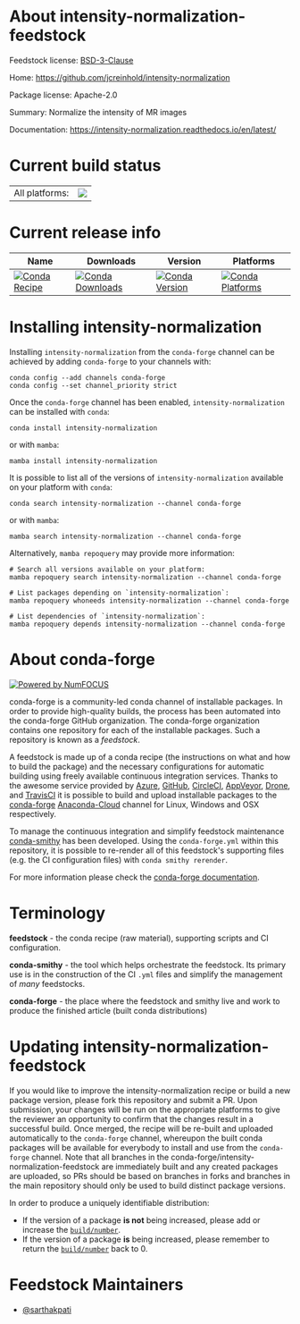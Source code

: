 About intensity-normalization-feedstock
=======================================

Feedstock license: [BSD-3-Clause](https://github.com/conda-forge/intensity-normalization-feedstock/blob/main/LICENSE.txt)

Home: https://github.com/jcreinhold/intensity-normalization

Package license: Apache-2.0

Summary: Normalize the intensity of MR images

Documentation: https://intensity-normalization.readthedocs.io/en/latest/

Current build status
====================


<table><tr><td>All platforms:</td>
    <td>
      <a href="https://dev.azure.com/conda-forge/feedstock-builds/_build/latest?definitionId=13326&branchName=main">
        <img src="https://dev.azure.com/conda-forge/feedstock-builds/_apis/build/status/intensity-normalization-feedstock?branchName=main">
      </a>
    </td>
  </tr>
</table>

Current release info
====================

| Name | Downloads | Version | Platforms |
| --- | --- | --- | --- |
| [![Conda Recipe](https://img.shields.io/badge/recipe-intensity--normalization-green.svg)](https://anaconda.org/conda-forge/intensity-normalization) | [![Conda Downloads](https://img.shields.io/conda/dn/conda-forge/intensity-normalization.svg)](https://anaconda.org/conda-forge/intensity-normalization) | [![Conda Version](https://img.shields.io/conda/vn/conda-forge/intensity-normalization.svg)](https://anaconda.org/conda-forge/intensity-normalization) | [![Conda Platforms](https://img.shields.io/conda/pn/conda-forge/intensity-normalization.svg)](https://anaconda.org/conda-forge/intensity-normalization) |

Installing intensity-normalization
==================================

Installing `intensity-normalization` from the `conda-forge` channel can be achieved by adding `conda-forge` to your channels with:

```
conda config --add channels conda-forge
conda config --set channel_priority strict
```

Once the `conda-forge` channel has been enabled, `intensity-normalization` can be installed with `conda`:

```
conda install intensity-normalization
```

or with `mamba`:

```
mamba install intensity-normalization
```

It is possible to list all of the versions of `intensity-normalization` available on your platform with `conda`:

```
conda search intensity-normalization --channel conda-forge
```

or with `mamba`:

```
mamba search intensity-normalization --channel conda-forge
```

Alternatively, `mamba repoquery` may provide more information:

```
# Search all versions available on your platform:
mamba repoquery search intensity-normalization --channel conda-forge

# List packages depending on `intensity-normalization`:
mamba repoquery whoneeds intensity-normalization --channel conda-forge

# List dependencies of `intensity-normalization`:
mamba repoquery depends intensity-normalization --channel conda-forge
```


About conda-forge
=================

[![Powered by
NumFOCUS](https://img.shields.io/badge/powered%20by-NumFOCUS-orange.svg?style=flat&colorA=E1523D&colorB=007D8A)](https://numfocus.org)

conda-forge is a community-led conda channel of installable packages.
In order to provide high-quality builds, the process has been automated into the
conda-forge GitHub organization. The conda-forge organization contains one repository
for each of the installable packages. Such a repository is known as a *feedstock*.

A feedstock is made up of a conda recipe (the instructions on what and how to build
the package) and the necessary configurations for automatic building using freely
available continuous integration services. Thanks to the awesome service provided by
[Azure](https://azure.microsoft.com/en-us/services/devops/), [GitHub](https://github.com/),
[CircleCI](https://circleci.com/), [AppVeyor](https://www.appveyor.com/),
[Drone](https://cloud.drone.io/welcome), and [TravisCI](https://travis-ci.com/)
it is possible to build and upload installable packages to the
[conda-forge](https://anaconda.org/conda-forge) [Anaconda-Cloud](https://anaconda.org/)
channel for Linux, Windows and OSX respectively.

To manage the continuous integration and simplify feedstock maintenance
[conda-smithy](https://github.com/conda-forge/conda-smithy) has been developed.
Using the ``conda-forge.yml`` within this repository, it is possible to re-render all of
this feedstock's supporting files (e.g. the CI configuration files) with ``conda smithy rerender``.

For more information please check the [conda-forge documentation](https://conda-forge.org/docs/).

Terminology
===========

**feedstock** - the conda recipe (raw material), supporting scripts and CI configuration.

**conda-smithy** - the tool which helps orchestrate the feedstock.
                   Its primary use is in the construction of the CI ``.yml`` files
                   and simplify the management of *many* feedstocks.

**conda-forge** - the place where the feedstock and smithy live and work to
                  produce the finished article (built conda distributions)


Updating intensity-normalization-feedstock
==========================================

If you would like to improve the intensity-normalization recipe or build a new
package version, please fork this repository and submit a PR. Upon submission,
your changes will be run on the appropriate platforms to give the reviewer an
opportunity to confirm that the changes result in a successful build. Once
merged, the recipe will be re-built and uploaded automatically to the
`conda-forge` channel, whereupon the built conda packages will be available for
everybody to install and use from the `conda-forge` channel.
Note that all branches in the conda-forge/intensity-normalization-feedstock are
immediately built and any created packages are uploaded, so PRs should be based
on branches in forks and branches in the main repository should only be used to
build distinct package versions.

In order to produce a uniquely identifiable distribution:
 * If the version of a package **is not** being increased, please add or increase
   the [``build/number``](https://docs.conda.io/projects/conda-build/en/latest/resources/define-metadata.html#build-number-and-string).
 * If the version of a package **is** being increased, please remember to return
   the [``build/number``](https://docs.conda.io/projects/conda-build/en/latest/resources/define-metadata.html#build-number-and-string)
   back to 0.

Feedstock Maintainers
=====================

* [@sarthakpati](https://github.com/sarthakpati/)

